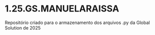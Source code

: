 # 1.25.GS.MANUELARAISSA
Repositório criado para o armazenamento dos arquivos .py da Global Solution de 2025
